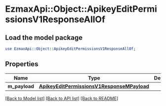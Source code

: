 # EzmaxApi::Object::ApikeyEditPermissionsV1ResponseAllOf

## Load the model package
```perl
use EzmaxApi::Object::ApikeyEditPermissionsV1ResponseAllOf;
```

## Properties
Name | Type | Description | Notes
------------ | ------------- | ------------- | -------------
**m_payload** | [**ApikeyEditPermissionsV1ResponseMPayload**](ApikeyEditPermissionsV1ResponseMPayload.md) |  | 

[[Back to Model list]](../README.md#documentation-for-models) [[Back to API list]](../README.md#documentation-for-api-endpoints) [[Back to README]](../README.md)


